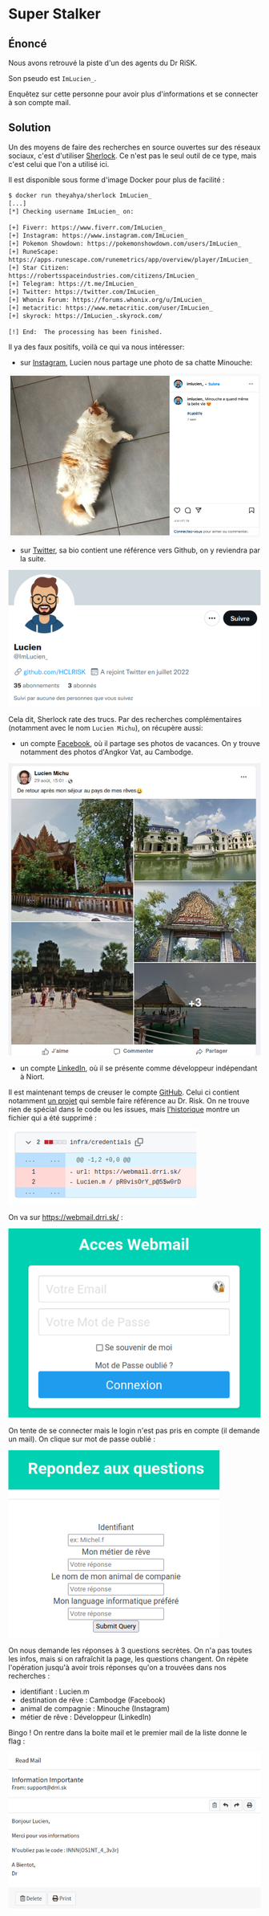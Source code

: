# Super Stalker

## Énoncé

Nous avons retrouvé la piste d'un des agents du Dr RiSK.

Son pseudo est `ImLucien_`.

Enquêtez sur cette personne pour avoir plus d'informations et se connecter à son compte mail.

## Solution

Un des moyens de faire des recherches en source ouvertes sur des réseaux sociaux, c'est d'utiliser
[Sherlock](https://github.com/sherlock-project/sherlock). Ce n'est pas le seul outil de ce type, 
mais c'est celui que l'on a utilisé ici.

Il est disponible sous forme d'image Docker pour plus de facilité :

```console
$ docker run theyahya/sherlock ImLucien_
[...]
[*] Checking username ImLucien_ on:

[+] Fiverr: https://www.fiverr.com/ImLucien_
[+] Instagram: https://www.instagram.com/ImLucien_
[+] Pokemon Showdown: https://pokemonshowdown.com/users/ImLucien_
[+] RuneScape: https://apps.runescape.com/runemetrics/app/overview/player/ImLucien_
[+] Star Citizen: https://robertsspaceindustries.com/citizens/ImLucien_
[+] Telegram: https://t.me/ImLucien_
[+] Twitter: https://twitter.com/ImLucien_
[+] Whonix Forum: https://forums.whonix.org/u/ImLucien_
[+] metacritic: https://www.metacritic.com/user/ImLucien_
[+] skyrock: https://ImLucien_.skyrock.com/

[!] End:  The processing has been finished.
```

Il ya des faux positifs, voilà ce qui va nous intéresser:
- sur [Instagram](https://www.instagram.com/imlucien_/), Lucien nous partage une photo de sa chatte Minouche:

![insta](insta.png)

- sur [Twitter](https://twitter.com/ImLucien_), sa bio contient une référence vers Github, on y reviendra par la suite.

![twitter](twitter.png)

Cela dit, Sherlock rate des trucs. Par des recherches complémentaires (notamment avec le
nom `Lucien Michu`), on récupère aussi:

- un compte [Facebook](https://www.facebook.com/profile.php?id=100085218362921), où il partage ses photos de vacances. 
On y trouve notamment des photos d'Angkor Vat, au Cambodge.

![facebook](facebook.png)

- un compte [LinkedIn](https://www.linkedin.com/in/lucien-michu-076614246/), où il se présente comme développeur indépendant à Niort.

Il est maintenant temps de creuser le compte [GitHub](https://github.com/HCLRISK). Celui ci contient notamment [un projet](https://github.com/HCLRISK/RISK_mail) 
qui semble faire référence au Dr. Risk. On ne trouve rien de spécial dans le code ou les issues, mais [l'historique](https://github.com/HCLRISK/RISK_mail/commit/6a2741125bf154197795f974a9f6ec9e1757dbec) montre un fichier qui a été supprimé :

![history](history.png)

On va sur https://webmail.drri.sk/ : 

![webmail](webmail.png)

On tente de se connecter mais le login n'est pas pris en compte (il demande un mail). On clique sur mot de passe oublié :

![reset](reset.png)

On nous demande les réponses à 3 questions secrètes. On n'a pas toutes les infos, mais si on rafraîchit la page, les questions changent. On répète l'opération jusqu'à avoir trois réponses qu'on a trouvées dans nos recherches :
- identifiant : Lucien.m
- destination de rêve : Cambodge (Facebook)
- animal de compagnie : Minouche (Instagram)
- métier de rêve : Développeur (LinkedIn)

Bingo ! On rentre dans la boite mail et le premier mail de la liste donne le flag :

![mail](mail.png)

